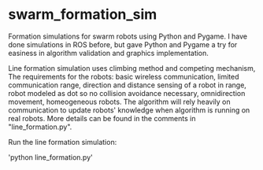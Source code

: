 # swarm_formation_sim
Formation simulations for swarm robots using Python and Pygame. I have done simulations in ROS before, but gave Python and Pygame a try for easiness in algorithm validation and graphics implementation.

Line formation simulation uses climbing method and competing mechanism, The requirements for the robots: basic wireless communication, limited communication range, direction and distance sensing of a robot in range, robot modeled as dot so no collision avoidance necessary, omnidirection movement, homeogeneous robots. The algorithm will rely heavily on communication to update robots' knowledge when algorithm is running on real robots. More details can be found in the comments in "line_formation.py".

Run the line formation simulation:

'python line_formation.py'

